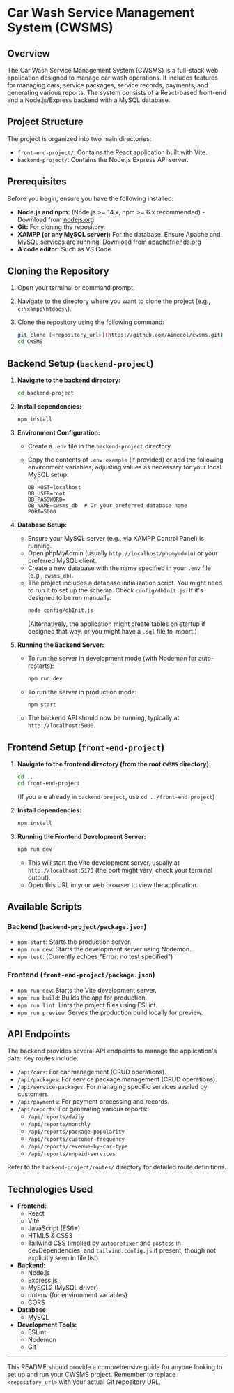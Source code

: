 # Car Wash Service Management System (CWSMS)

## Overview

The Car Wash Service Management System (CWSMS) is a full-stack web application designed to manage car wash operations. It includes features for managing cars, service packages, service records, payments, and generating various reports. The system consists of a React-based front-end and a Node.js/Express backend with a MySQL database.

## Project Structure

The project is organized into two main directories:

-   `front-end-project/`: Contains the React application built with Vite.
-   `backend-project/`: Contains the Node.js Express API server.

## Prerequisites

Before you begin, ensure you have the following installed:

-   **Node.js and npm:** (Node.js >= 14.x, npm >= 6.x recommended) - Download from [nodejs.org](https://nodejs.org/)
-   **Git:** For cloning the repository.
-   **XAMPP (or any MySQL server):** For the database. Ensure Apache and MySQL services are running. Download from [apachefriends.org](https://www.apachefriends.org/index.html)
-   **A code editor:** Such as VS Code.

## Cloning the Repository

1.  Open your terminal or command prompt.
2.  Navigate to the directory where you want to clone the project (e.g., `c:\xampp\htdocs\`).
3.  Clone the repository using the following command:

    ```bash
    git clone [<repository_url>](https://github.com/Aimecol/cwsms.git) CWSMS
    cd CWSMS
    ```

## Backend Setup (`backend-project`)

1.  **Navigate to the backend directory:**

    ```bash
    cd backend-project
    ```

2.  **Install dependencies:**

    ```bash
    npm install
    ```

3.  **Environment Configuration:**
    *   Create a `.env` file in the `backend-project` directory.
    *   Copy the contents of `.env.example` (if provided) or add the following environment variables, adjusting values as necessary for your local MySQL setup:

        ```env
        DB_HOST=localhost
        DB_USER=root
        DB_PASSWORD=
        DB_NAME=cwsms_db  # Or your preferred database name
        PORT=5000
        ```

4.  **Database Setup:**
    *   Ensure your MySQL server (e.g., via XAMPP Control Panel) is running.
    *   Open phpMyAdmin (usually `http://localhost/phpmyadmin`) or your preferred MySQL client.
    *   Create a new database with the name specified in your `.env` file (e.g., `cwsms_db`).
    *   The project includes a database initialization script. You might need to run it to set up the schema. Check `config/dbInit.js`. If it's designed to be run manually:
        ```bash
        node config/dbInit.js
        ```
        (Alternatively, the application might create tables on startup if designed that way, or you might have a `.sql` file to import.)

5.  **Running the Backend Server:**
    *   To run the server in development mode (with Nodemon for auto-restarts):

        ```bash
        npm run dev
        ```
    *   To run the server in production mode:

        ```bash
        npm start
        ```
    *   The backend API should now be running, typically at `http://localhost:5000`.

## Frontend Setup (`front-end-project`)

1.  **Navigate to the frontend directory (from the root `CWSMS` directory):**

    ```bash
    cd .. 
    cd front-end-project 
    ```
    (If you are already in `backend-project`, use `cd ../front-end-project`)

2.  **Install dependencies:**

    ```bash
    npm install
    ```

3.  **Running the Frontend Development Server:**

    ```bash
    npm run dev
    ```
    *   This will start the Vite development server, usually at `http://localhost:5173` (the port might vary, check your terminal output).
    *   Open this URL in your web browser to view the application.

## Available Scripts

### Backend (`backend-project/package.json`)

-   `npm start`: Starts the production server.
-   `npm run dev`: Starts the development server using Nodemon.
-   `npm test`: (Currently echoes "Error: no test specified")

### Frontend (`front-end-project/package.json`)

-   `npm run dev`: Starts the Vite development server.
-   `npm run build`: Builds the app for production.
-   `npm run lint`: Lints the project files using ESLint.
-   `npm run preview`: Serves the production build locally for preview.

## API Endpoints

The backend provides several API endpoints to manage the application's data. Key routes include:

-   `/api/cars`: For car management (CRUD operations).
-   `/api/packages`: For service package management (CRUD operations).
-   `/api/service-packages`: For managing specific services availed by customers.
-   `/api/payments`: For payment processing and records.
-   `/api/reports`: For generating various reports:
    -   `/api/reports/daily`
    -   `/api/reports/monthly`
    -   `/api/reports/package-popularity`
    -   `/api/reports/customer-frequency`
    -   `/api/reports/revenue-by-car-type`
    -   `/api/reports/unpaid-services`

Refer to the `backend-project/routes/` directory for detailed route definitions.

## Technologies Used

-   **Frontend:**
    -   React
    -   Vite
    -   JavaScript (ES6+)
    -   HTML5 & CSS3
    -   Tailwind CSS (implied by `autoprefixer` and `postcss` in devDependencies, and `tailwind.config.js` if present, though not explicitly seen in file list)
-   **Backend:**
    -   Node.js
    -   Express.js
    -   MySQL2 (MySQL driver)
    -   dotenv (for environment variables)
    -   CORS
-   **Database:**
    -   MySQL
-   **Development Tools:**
    -   ESLint
    -   Nodemon
    -   Git

---

This README should provide a comprehensive guide for anyone looking to set up and run your CWSMS project. Remember to replace `<repository_url>` with your actual Git repository URL.
